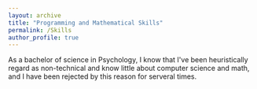 ```yaml
---
layout: archive
title: "Programming and Mathematical Skills"
permalink: /Skills
author_profile: true
---
```


As a bachelor of science in Psychology, I know that I've been heuristically regard as non-technical and know little about computer science and math, and I have been rejected by this reason for serveral times.
